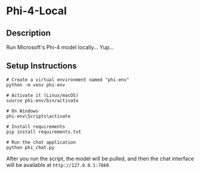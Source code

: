 # Phi-4-Local
## Description
Run Microsoft's Phi-4 model locally... Yup...

## Setup Instructions

```
# Create a virtual environment named "phi-env"
python -m venv phi-env

# Activate it (Linux/macOS)
source phi-env/bin/activate

# On Windows
phi-env\Scripts\activate

# Install requirements
pip install requirements.txt

# Run the chat application
python phi_chat.py
```

After you run the script, the model will be pulled, and then the chat interface will be available at `http://127.0.0.1:7860`
